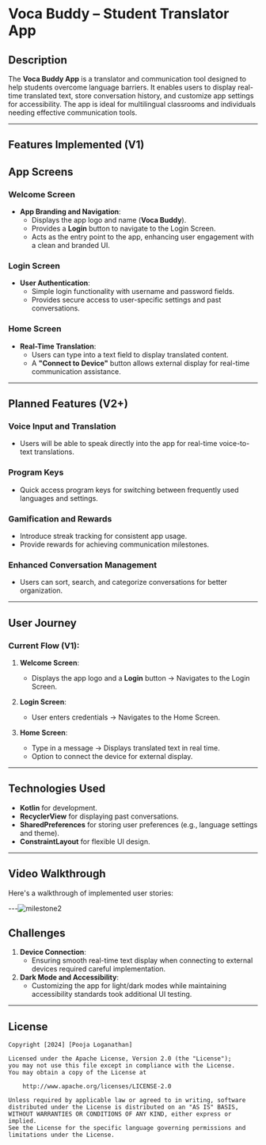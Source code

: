 # Voca Buddy – Student Translator App  

## Description  
The **Voca Buddy App** is a translator and communication tool designed to help students overcome language barriers. It enables users to display real-time translated text, store conversation history, and customize app settings for accessibility. The app is ideal for multilingual classrooms and individuals needing effective communication tools.  

---

## Features Implemented (V1)  

## App Screens  

### Welcome Screen  
- **App Branding and Navigation**:  
    - Displays the app logo and name (**Voca Buddy**).  
    - Provides a **Login** button to navigate to the Login Screen.  
    - Acts as the entry point to the app, enhancing user engagement with a clean and branded UI.

### Login Screen  
- **User Authentication**:  
    - Simple login functionality with username and password fields.  
    - Provides secure access to user-specific settings and past conversations.

### Home Screen  
- **Real-Time Translation**:  
    - Users can type into a text field to display translated content.  
    - A **"Connect to Device"** button allows external display for real-time communication assistance.

---

## Planned Features (V2+)  

### Voice Input and Translation  
- Users will be able to speak directly into the app for real-time voice-to-text translations.  

### Program Keys  
- Quick access program keys for switching between frequently used languages and settings.  

### Gamification and Rewards  
- Introduce streak tracking for consistent app usage.  
- Provide rewards for achieving communication milestones.  

### Enhanced Conversation Management  
- Users can sort, search, and categorize conversations for better organization.  

---

## User Journey  

### Current Flow (V1):  
1. **Welcome Screen**:  
    - Displays the app logo and a **Login** button → Navigates to the Login Screen.  

2. **Login Screen**:  
    - User enters credentials → Navigates to the Home Screen.  

3. **Home Screen**:  
    - Type in a message → Displays translated text in real time.  
    - Option to connect the device for external display.  


---

## Technologies Used  
- **Kotlin** for development.  
- **RecyclerView** for displaying past conversations.  
- **SharedPreferences** for storing user preferences (e.g., language settings and theme).  
- **ConstraintLayout** for flexible UI design.  

---

## Video Walkthrough  

Here's a walkthrough of implemented user stories:  


---![milestone2](https://github.com/user-attachments/assets/d939265d-b70a-4815-aafc-061489b9ef04)


## Challenges  
1. **Device Connection**:  
    - Ensuring smooth real-time text display when connecting to external devices required careful implementation.  
2. **Dark Mode and Accessibility**:  
    - Customizing the app for light/dark modes while maintaining accessibility standards took additional UI testing.  

---

## License  

    Copyright [2024] [Pooja Loganathan]  

    Licensed under the Apache License, Version 2.0 (the "License");  
    you may not use this file except in compliance with the License.  
    You may obtain a copy of the License at  

        http://www.apache.org/licenses/LICENSE-2.0  

    Unless required by applicable law or agreed to in writing, software  
    distributed under the License is distributed on an "AS IS" BASIS,  
    WITHOUT WARRANTIES OR CONDITIONS OF ANY KIND, either express or implied.  
    See the License for the specific language governing permissions and  
    limitations under the License.  
